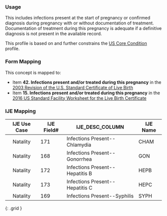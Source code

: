 ### Usage
This includes infections present at the start of pregnancy or confirmed diagnosis during pregnancy with or without documentation of treatment. Documentation of treatment during this pregnancy is adequate if a definitive diagnosis is not present in the available record.

This profile is based on and further constrains the [US Core Condition]({{site.data.fhir.ver.hl7fhiruscore}}/StructureDefinition-us-core-condition.html) profile.

### Form Mapping
This concept is mapped to:
 * Item **42. Infections present and/or treated during this pregnancy** in the [2003 Revision of the U.S. Standard Certificate of Live Birth](https://www.cdc.gov/nchs/data/dvs/birth11-03final-ACC.pdf)
 * Item **15. Infections present and/or treated during this pregnancy** in the [2016 US Standard Facility Worksheet for the Live Birth Certificate](https://www.cdc.gov/nchs/data/dvs/facility-worksheet-2016-508.pdf)

### IJE Mapping
| **IJE Use Case**| **IJE Field#** |  **IJE_DESC_COLUMN**   |  **IJE Name**  |
| :---------: | --------------- | ------------ | ------------ |
| Natality| 171 | Infections Present--Chlamydia | CHAM|
| Natality| 168 | Infections Present--Gonorrhea | GON|
| Natality| 172 | Infections Present--Hepatitis B | HEPB|
| Natality| 173 | Infections Present--Hepatitis C | HEPC|
| Natality| 169 | Infections Present--Syphilis | SYPH|
{: .grid }
